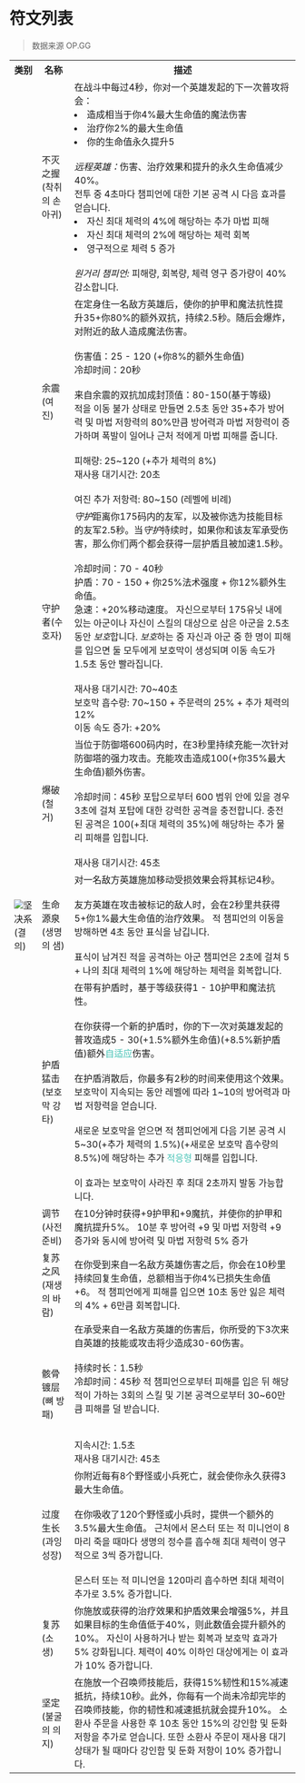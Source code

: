 # 符文列表

> 数据来源 OP.GG

<table>
  <tr>
    <th>类别</th>
    <th>名称</th>
    <th>描述</th>
  </tr>
  		<tr>
	  <td rowspan="13"><img src="https://lol.qq.com/act/a20170926preseason/img/runeBuilder/runes/resolve/icon-r-36x36.png"/>坚决系(결의)</td> 
	  <tr>
	  <td>不灭之握(착취의 손아귀)</td>
	  <td><span>在战斗中每过4秒，你对一个英雄发起的下一次普攻将会：<li>造成相当于你4%最大生命值的魔法伤害</li><li>治疗你2%的最大生命值</li><li>你的生命值永久提升5</li><br><rules><i>远程英雄：</i>伤害、治疗效果和提升的永久生命值减少40%。</rules><br></span>
	  <span>전투 중 4초마다 챔피언에 대한 기본 공격 시 다음 효과를 얻습니다.<li>자신 최대 체력의 4%에 해당하는 추가 마법 피해</li><li>자신 최대 체력의 2%에 해당하는 체력 회복</li><li>영구적으로 체력 5 증가</li><br><rules><i>원거리 챔피언:</i> 피해량, 회복량, 체력 영구 증가량이 40% 감소합니다.</rules><br></span></td>
	  </tr>
	  <tr>
	  <td>余震(여진)</td>
	  <td><span>在定身住一名敌方英雄后，使你的护甲和魔法抗性提升35+你80%的额外双抗，持续2.5秒。随后会爆炸，对附近的敌人造成魔法伤害。<br><br>伤害值：25 - 120 (+你8%的额外生命值)<br>冷却时间：20秒<br><br>来自余震的双抗加成封顶值：80-150(基于等级)<br></span>
		<span>적을 이동 불가 상태로 만들면 2.5초 동안 35+추가 방어력 및 마법 저항력의 80%만큼 방어력과 마법 저항력이 증가하며 폭발이 일어나 근처 적에게 마법 피해를 줍니다.<br><br>피해량: 25~120 (+추가 체력의 8%)<br>재사용 대기시간: 20초<br><br>여진 추가 저항력: 80~150 (레벨에 비례)<br></span></td>
	  </tr>
	  <tr>
	  <td>守护者(수호자)</td>
	  <td><span><i>守护</i>距离你175码内的友军，以及被你选为技能目标的友军2.5秒。当<i>守护</i>持续时，如果你和该友军承受伤害，那么你们两个都会获得一层护盾且被加速1.5秒。<br><br>冷却时间：<scaleLevel>70 - 40</scaleLevel>秒<br>护盾：<scaleLevel>70 - 150</scaleLevel> + 你<scaleAP>25%</scaleAP>法术强度 + 你<scalehealth>12%</scalehealth>额外生命值。<br>急速：+20%移动速度。</span>
		<span>자신으로부터 175유닛 내에 있는 아군이나 자신이 스킬의 대상으로 삼은 아군을 2.5초 동안 <i>보호</i>합니다. <i>보호</i>하는 중 자신과 아군 중 한 명이 피해를 입으면 둘 모두에게 보호막이 생성되며 이동 속도가 1.5초 동안 빨라집니다.<br><br>재사용 대기시간: <scaleLevel>70~40</scaleLevel>초<br>보호막 흡수량: <scaleLevel>70~150</scaleLevel> + 주문력의 <scaleAP>25%</scaleAP> + 추가 체력의 <scalehealth>12%</scalehealth><br>이동 속도 증가: +20%</span></td>
	  </tr>
	  <tr>
	  <td>爆破(철거)</td>
	  <td><span>当位于防御塔600码内时，在3秒里持续充能一次针对防御塔的强力攻击。充能攻击造成100(+你35%最大生命值)额外伤害。<br><br>冷却时间：45秒</span>
		<span>포탑으로부터 600 범위 안에 있을 경우 3초에 걸쳐 포탑에 대한 강력한 공격을 충전합니다. 충전된 공격은 100(+최대 체력의 35%)에 해당하는 추가 물리 피해를 입힙니다. <br><br>재사용 대기시간: 45초</span></td>
	  </tr>
	  <tr>
	  <td>生命源泉(생명의 샘)</td>
	  <td><span>对一名敌方英雄施加移动受损效果会将其标记4秒。<br><br>友方英雄在攻击被标记的敌人时，会在2秒里共获得5+你1%最大生命值的治疗效果。</span>
		<span>적 챔피언의 이동을 방해하면 4초 동안 표식을 남깁니다.<br><br>표식이 남겨진 적을 공격하는 아군 챔피언은 2초에 걸쳐 5 + 나의 최대 체력의 1%에 해당하는 체력을 회복합니다. </span></td>
	  </tr>
	  <tr>
		<td>护盾猛击(보호막 강타)</td>
		<td><span>在带有护盾时，基于等级获得<scaleLevel>1 - 10</scaleLevel>护甲和魔法抗性。<br><br>在你获得一个新的护盾时，你的下一次对英雄发起的普攻造成<scaleLevel>5 - 30</scaleLevel><scaleHealth>(+1.5%额外生命值)</scaleHealth><scaleMana>(+8.5%新护盾值)</scaleMana>额外<lol-uikit-tooltipped-keyword key='LinkTooltip_Description_Adaptive'><font color='#48C4B7'>自适应</font></lol-uikit-tooltipped-keyword>伤害。<br><br>在护盾消散后，你最多有2秒的时间来使用这个效果。</span>
			<span>보호막이 지속되는 동안 레벨에 따라 <scaleLevel>1~10</scaleLevel>의 방어력과 마법 저항력을 얻습니다.<br><br>새로운 보호막을 얻으면 적 챔피언에게 다음 기본 공격 시 <scaleLevel>5~30</scaleLevel><scaleHealth>(+추가 체력의 1.5%)</scaleHealth><scaleMana>(+새로운 보호막 흡수량의 8.5%)</scaleMana>에 해당하는 추가 <lol-uikit-tooltipped-keyword key='LinkTooltip_Description_Adaptive'><font color='#48C4B7'>적응형</font></lol-uikit-tooltipped-keyword> 피해를 입힙니다.<br><br>이 효과는 보호막이 사라진 후 최대 2초까지 발동 가능합니다.</span></td>
	  </tr>
	  <tr>
		<td>调节(사전 준비)</td>
		<td><span>在10分钟时获得+9护甲和+9魔抗，并使你的护甲和魔抗提升5%。</span>
			<span>10분 후 방어력 +9 및 마법 저항력 +9 증가와 동시에 방어력 및 마법 저항력 5% 증가</span>
		</td>
	  </tr>
	  <tr>
		<td>复苏之风(재생의 바람)</td>
		<td><span>在你受到来自一名敌方英雄伤害之后，你会在10秒里持续回复生命值，总额相当于你4%已损失生命值 +6。</span>
			<span>적 챔피언에게 피해를 입으면 10초 동안 잃은 체력의 4% + 6만큼 회복합니다.</span></td>
	  </tr>
	  <tr>
		<td>骸骨镀层(뼈 방패)</td>
		<td><span>在承受来自一名敌方英雄的伤害后，你所受的下3次来自英雄的技能或攻击将少造成30-60伤害。<br><br>持续时长：1.5秒<br>冷却时间：45秒</span>
			<span>적 챔피언으로부터 피해를 입은 뒤 해당 적이 가하는 3회의 스킬 및 기본 공격으로부터 30~60만큼 피해를 덜 받습니다.<br><br><br>지속시간: 1.5초<br>재사용 대기시간: 45초</span></td>
	  </tr>
	  <tr>
		<td>过度生长(과잉성장)</td>
		<td><span>你附近每有8个野怪或小兵死亡，就会使你永久获得3最大生命值。<br><br>在你吸收了120个野怪或小兵时，提供一个额外的3.5%最大生命值。</span>
			<span>근처에서 몬스터 또는 적 미니언이 8마리 죽을 때마다 생명의 정수를 흡수해 최대 체력이 영구적으로 3씩 증가합니다.<br><br>몬스터 또는 적 미니언을 120마리 흡수하면 최대 체력이 추가로 3.5% 증가합니다.</span></td>
	  </tr>
	  <tr>
		<td>复苏(소생)</td>
		<td><span>你施放或获得的治疗效果和护盾效果会增强5%，并且如果目标的生命值低于40%，则此数值会提升额外的10%。</span>
			<span>자신이 사용하거나 받는 회복과 보호막 효과가 5% 강화됩니다. 체력이 40% 이하인 대상에게는 이 효과가 10% 증가합니다.</span></td>
	  </tr>
	  <tr>
		<td>坚定(불굴의 의지)</td>
		<td><span>在施放一个召唤师技能后，获得15%韧性和15%减速抵抗，持续10秒。此外，你每有一个尚未冷却完毕的召唤师技能，你的韧性和减速抵抗就会提升10%。</span>
			<span>소환사 주문을 사용한 후 10초 동안 15%의 강인함 및 둔화 저항을 추가로 얻습니다. 또한 소환사 주문이 재사용 대기 상태가 될 때마다 강인함 및 둔화 저항이 10% 증가합니다. </span></td>
	  </tr>
	</tr>
</table>
